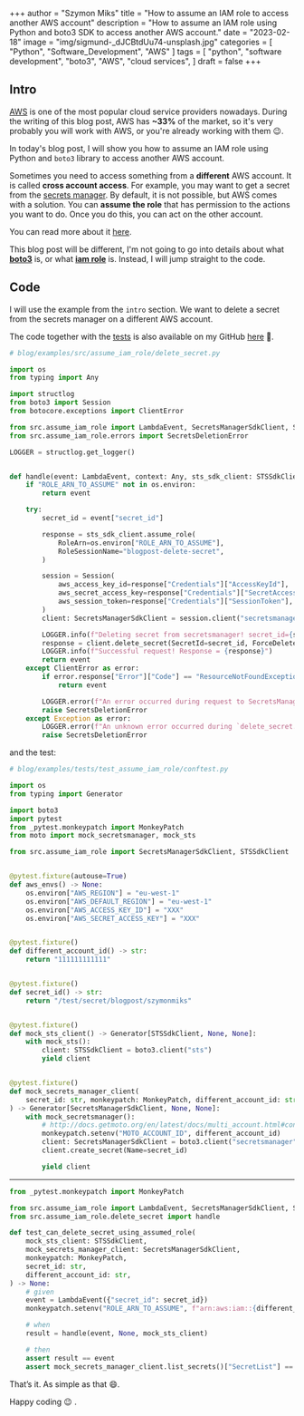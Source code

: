 +++
author = "Szymon Miks"
title = "How to assume an IAM role to access another AWS account"
description = "How to assume an IAM role using Python and boto3 SDK to access another AWS account."
date = "2023-02-18"
image = "img/sigmund-_dJCBtdUu74-unsplash.jpg"
categories = [
     "Python", "Software_Development", "AWS"
]
tags = [
    "python",
    "software development",
    "boto3",
    "AWS",
    "cloud services",
]
draft = false
+++

## Intro

[AWS](https://aws.amazon.com/) is one of the most popular cloud service providers nowadays.
During the writing of this blog post, AWS has **~33%** of the market, so it's very probably you will work with AWS, or you're already working with them :wink:.

In today's blog post, I will show you how to assume an IAM role using Python and `boto3` library to access another AWS account.

Sometimes you need to access something from a **different** AWS account. It is called **cross account access**.
For example, you may want to get a secret from the [secrets manager](https://aws.amazon.com/secrets-manager/).
By default, it is not possible, but AWS comes with a solution.
You can **assume the role** that has permission to the actions you want to do.
Once you do this, you can act on the other account.

You can read more about it [here](https://docs.aws.amazon.com/IAM/latest/UserGuide/tutorial_cross-account-with-roles.html).

This blog post will be different,
I'm not going to go into details about what **[boto3](https://boto3.amazonaws.com/v1/documentation/api/latest/index.html)** is,
or what **[iam role](https://docs.aws.amazon.com/IAM/latest/UserGuide/id_roles.html)** is.
Instead, I will jump straight to the code.


## Code

I will use the example from the `intro` section. We want to delete a secret from the secrets manager on a different AWS account.

The code together with the [tests](https://github.com/szymon6927/szymonmiks.pl/blob/master/blog/examples/tests/test_assume_iam_role/test_delete_secret.py)
is also available on my GitHub [here](https://github.com/szymon6927/szymonmiks.pl/blob/master/blog/examples/src/assume_iam_role/delete_secret.py) :rocket:.

```python
# blog/examples/src/assume_iam_role/delete_secret.py

import os
from typing import Any

import structlog
from boto3 import Session
from botocore.exceptions import ClientError

from src.assume_iam_role import LambdaEvent, SecretsManagerSdkClient, STSSdkClient
from src.assume_iam_role.errors import SecretsDeletionError

LOGGER = structlog.get_logger()


def handle(event: LambdaEvent, context: Any, sts_sdk_client: STSSdkClient) -> LambdaEvent:
    if "ROLE_ARN_TO_ASSUME" not in os.environ:
        return event

    try:
        secret_id = event["secret_id"]

        response = sts_sdk_client.assume_role(
            RoleArn=os.environ["ROLE_ARN_TO_ASSUME"],
            RoleSessionName="blogpost-delete-secret",
        )

        session = Session(
            aws_access_key_id=response["Credentials"]["AccessKeyId"],
            aws_secret_access_key=response["Credentials"]["SecretAccessKey"],
            aws_session_token=response["Credentials"]["SessionToken"],
        )
        client: SecretsManagerSdkClient = session.client("secretsmanager")

        LOGGER.info(f"Deleting secret from secretsmanager! secret_id={secret_id}")
        response = client.delete_secret(SecretId=secret_id, ForceDeleteWithoutRecovery=True)  # type: ignore
        LOGGER.info(f"Successful request! Response = {response}")
        return event
    except ClientError as error:
        if error.response["Error"]["Code"] == "ResourceNotFoundException":
            return event

        LOGGER.error(f"An error occurred during request to SecretsManager service. Error = {error}")
        raise SecretsDeletionError
    except Exception as error:
        LOGGER.error(f"An unknown error occurred during `delete_secret.handle` function execution. Error = {error}")
        raise SecretsDeletionError

```

and the test:

```python
# blog/examples/tests/test_assume_iam_role/conftest.py

import os
from typing import Generator

import boto3
import pytest
from _pytest.monkeypatch import MonkeyPatch
from moto import mock_secretsmanager, mock_sts

from src.assume_iam_role import SecretsManagerSdkClient, STSSdkClient


@pytest.fixture(autouse=True)
def aws_envs() -> None:
    os.environ["AWS_REGION"] = "eu-west-1"
    os.environ["AWS_DEFAULT_REGION"] = "eu-west-1"
    os.environ["AWS_ACCESS_KEY_ID"] = "XXX"
    os.environ["AWS_SECRET_ACCESS_KEY"] = "XXX"


@pytest.fixture()
def different_account_id() -> str:
    return "111111111111"


@pytest.fixture()
def secret_id() -> str:
    return "/test/secret/blogpost/szymonmiks"


@pytest.fixture()
def mock_sts_client() -> Generator[STSSdkClient, None, None]:
    with mock_sts():
        client: STSSdkClient = boto3.client("sts")
        yield client


@pytest.fixture()
def mock_secrets_manager_client(
    secret_id: str, monkeypatch: MonkeyPatch, different_account_id: str
) -> Generator[SecretsManagerSdkClient, None, None]:
    with mock_secretsmanager():
        # http://docs.getmoto.org/en/latest/docs/multi_account.html#configure-an-account-using-sts
        monkeypatch.setenv("MOTO_ACCOUNT_ID", different_account_id)
        client: SecretsManagerSdkClient = boto3.client("secretsmanager")
        client.create_secret(Name=secret_id)

        yield client

```

---

```python
from _pytest.monkeypatch import MonkeyPatch

from src.assume_iam_role import LambdaEvent, SecretsManagerSdkClient, STSSdkClient
from src.assume_iam_role.delete_secret import handle

def test_can_delete_secret_using_assumed_role(
    mock_sts_client: STSSdkClient,
    mock_secrets_manager_client: SecretsManagerSdkClient,
    monkeypatch: MonkeyPatch,
    secret_id: str,
    different_account_id: str,
) -> None:
    # given
    event = LambdaEvent({"secret_id": secret_id})
    monkeypatch.setenv("ROLE_ARN_TO_ASSUME", f"arn:aws:iam::{different_account_id}:role/test_role_to_assume")

    # when
    result = handle(event, None, mock_sts_client)

    # then
    assert result == event
    assert mock_secrets_manager_client.list_secrets()["SecretList"] == []

```


That’s it. As simple as that :smile:.

Happy coding :wink: .
